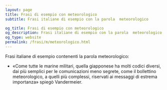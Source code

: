 ```yaml
---
layout: page
title: Frasi di esempio con meteorologico 
subtitle: Frasi italiane di esempio con la parola  meteorologico

og_title: Frasi di esempio con meteorologico 
og_description: Frasi italiane di esempio con la parola  meteorologico
og_type: website
permalink: /frasi/m/meteorologico.html
---
```


Frasi italiane di esempio contenenti la parola meteorologico:


- «Come tutte le marine militari, quella giapponese ha molti codici diversi, dai più semplici per le comunicazioni meno segrete, come il bollettino meteorologico, a quelli più complessi, riservati ai messaggi di estrema importanza» spiegò Vandermeier.
